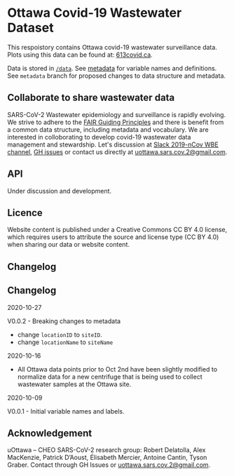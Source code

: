 # Ottawa Covid-19 Wastewater Dataset

This respoistory contains Ottawa covid-19 wastewater surveillance data. Plots using this data can be found at: [613covid.ca](https://613covid.ca/wastewater).

Data is stored in [`/data`](data/). See [metadata](metadata.md) for variable names and definitions. See `metadata` branch for proposed changes to data structure and metadata. 

## Collaborate to share wastewater data

SARS-CoV-2 Wastewater epidemiology and surveillance is rapidly evolving. We strive to adhere to the [FAIR Guiding Principles](https://www.go-fair.org/fair-principles/) and there is benefit from a common data structure, including metadata and vocabulary. We are interested in colloborating to develop covid-19 wastewater data management and stewardship. Let's discussion at [Slack 2019-nCov WBE channel](https://2019-ncovwbe.slack.com), [GH issues](https://github.com/Big-Life-Lab/covid-19-wastewater/issues) or contact us directly at uottawa.sars.cov.2@gmail.com. 

## API

Under discussion and development.

## Licence 

Website content is published under a Creative Commons CC BY 4.0 license, which requires users to attribute the source and license type (CC BY 4.0) when sharing our data or website content.

## Changelog

## Changelog

2020-10-27

V0.0.2 - Breaking changes to metadata

- change `locationID` to `siteID`. 
- change `locationName` to `siteName`

2020-10-16

- All Ottawa data points prior to Oct 2nd have been slightly modified to normalize data for a new centrifuge that is being used to collect wastewater samples at the Ottawa site.

2020-10-09

V0.0.1 - Initial variable names and labels.

## Acknowledgement

uOttawa – CHEO SARS-CoV-2 research group: Robert Delatolla, Alex MacKenzie, Patrick D’Aoust, Élisabeth Mercier, Antoine Cantin, Tyson Graber. Contact through GH Issues or uottawa.sars.cov.2@gmail.com.
